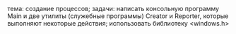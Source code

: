 тема: создание процессов;
задачи: написать консольную программу Main и две утилиты (служебные программы)
Creator и Reporter, которые выполняют некоторые действия; использовать библиотеку <windows.h>
